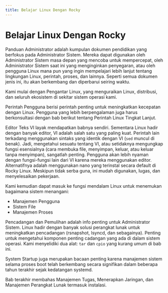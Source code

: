 ```yaml
---
title: Belajar Linux Dengan Rocky
---
```


# Belajar Linux Dengan Rocky

Panduan Administrator adalah kumpulan dokumen pendidikan yang berfokus pada Administrator Sistem. Mereka dapat digunakan oleh Administrator Sistem masa depan yang mencoba untuk mempercepat, oleh Administrator Sistem saat ini yang menginginkan penyegaran, atau oleh pengguna Linux mana pun yang ingin mempelajari lebih lanjut tentang lingkungan Linux, perintah, proses, dan lainnya. Seperti semua dokumen jenis ini, itu akan berkembang dan diperbarui seiring waktu.

Kami mulai dengan Pengantar Linux, yang menguraikan Linux, distribusi, dan seluruh ekosistem di sekitar sistem operasi kami.

Perintah Pengguna berisi perintah penting untuk meningkatkan kecepatan dengan Linux. Pengguna yang lebih berpengalaman juga harus berkonsultasi dengan bab berikut tentang Perintah Linux Tingkat Lanjut.

Editor Teks VI layak mendapatkan babnya sendiri. Sementara Linux hadir dengan banyak editor, VI adalah salah satu yang paling kuat. Perintah lain terkadang menggunakan sintaks yang identik dengan VI (`sed` muncul di benak). Jadi, mengetahui sesuatu tentang VI, atau setidaknya mengungkap fungsi esensialnya (cara membuka file, menyimpan, keluar, atau keluar tanpa menyimpan), sangatlah penting. Pengguna akan lebih nyaman dengan fungsi-fungsi lain dari VI karena mereka menggunakan editor. Alternatifnya adalah menggunakan nano yang terinstal secara default di Rocky Linux. Meskipun tidak serba guna, ini mudah digunakan, lugas, dan menyelesaikan pekerjaan.

Kami kemudian dapat masuk ke fungsi mendalam Linux untuk menemukan bagaimana sistem menangani:

* Manajemen Pengguna
* Sistem File
* Manajemen Proses

Pencadangan dan Pemulihan adalah info penting untuk Administrator Sistem. Linux hadir dengan banyak solusi perangkat lunak untuk meningkatkan pencadangan (rsnapshot, lsyncd, dan sebagainya). Penting untuk mengetahui komponen penting cadangan yang ada di dalam sistem operasi. Kami menyelidiki dua alat: `tar` dan `cpio` yang kurang umum di bab ini.

System Startup juga merupakan bacaan penting karena manajemen sistem selama proses boot telah berkembang secara signifikan dalam beberapa tahun terakhir sejak kedatangan systemd.


Bab terakhir membahas Manajemen Tugas, Menerapkan Jaringan, dan Manajemen Perangkat Lunak termasuk instalasi.

